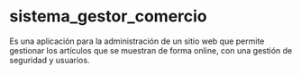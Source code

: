 # sistema_gestor_comercio
Es una aplicación para la administración de un sitio web que permite gestionar los artículos que se muestran de forma online, con una gestión de seguridad y usuarios.
